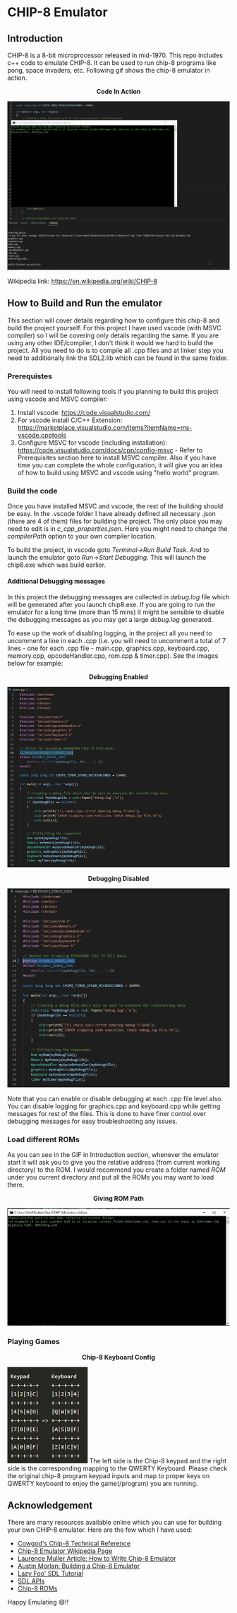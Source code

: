 # CHIP-8 Emulator

## Introduction
CHIP-8 is a 8-bit microprocessor released in mid-1970. This repo includes c++ code to emulate CHIP-8. It can be used to run chip-8 programs like pong, space invaders, etc. Following gif shows the chip-8 emulator in action.

<p align="center"><b>Code In Action</b></p>

![Code in Work](chip8.gif)

Wikipedia link: https://en.wikipedia.org/wiki/CHIP-8 

## How to Build and Run the emulator
This section will cover details regarding how to configure this chip-8 and build the project yourself. For this project I have used vscode (with MSVC compiler) so I will be covering only details regarding the same. If you are using any other IDE/compiler, I don't think it would we hard to build the project. All you need to do is to compile all .cpp files and at linker step you need to additionally link the SDL2.lib which can be found in the same folder.

### Prerequistes
You will need to install following tools if you planning to build this project using vscode and MSVC compiler:
1. Install vscode: https://code.visualstudio.com/ 
2. For vscode install C/C++ Extension: https://marketplace.visualstudio.com/items?itemName=ms-vscode.cpptools
3. Configure MSVC for vscode (including installation): https://code.visualstudio.com/docs/cpp/config-msvc - Refer to Prerequisites section here to install MSVC compiler. Also if you have time you can complete the whole configuration, it will give you an idea of how to build using MSVC and vscode using "hello world" program.

### Build the code
Once you have installed MSVC and vscode, the rest of the building should be easy. In the .vscode folder I have already defined all necessary .json (there are 4 of them) files for building the project. The only place you may need to edit is in *c_cpp_properties.json*. Here you might need to change the *compilerPath* option to your own compiler location.

To build the project, in vscode goto *Terminal->Run Build Task*. And to launch the emulator goto *Run->Start Debugging*. This will launch the chip8.exe which was build earlier.

#### Additional Debugging messages
In this project the debugging messages are collected in *debug.log* file which will be generated after you launch chip8.exe. If you are going to run the emulator for a long time (more than 15 mins) it might be sensible to disable the debugging messages as you may get a large *debug.log* generated.

To ease up the work of disabling logging, in the project all you need to uncomment a line in each .cpp (i.e. you will need to uncomment a total of 7 lines - one for each .cpp file - main.cpp, graphics.cpp, keyboard.cpp, memory.cpp, opcodeHandler.cpp, rom.cpp & timer.cpp). See the images below for example:

<p align="center"><b>Debugging Enabled</b></p>

![Debugging Enabled](Debugging_Enabled.jpg)

<p align="center"><b>Debugging Disabled</b></p>

![Debugging Disabled](Debugging_Disabled.jpg)

Note that you can enable or disable debugging at each .cpp file level also. You can disable logging for graphics.cpp and keyboard.cpp while getting messages for rest of the files. This is done to have finer control over debugging messages for easy troubleshooting any issues.

### Load different ROMs
As you can see in the GIF in Introduction section, whenever the emulator start it will ask you to give you the relative address (from current working directory) to the ROM. I would recommend you create a folder named *ROM* under you current directory and put all the ROMs you may want to load there.

<p align="center"><b>Giving ROM Path</b></p>

![Giving ROM Path](ROMPath.jpg)

### Playing Games
<p align="center"><b>Chip-8 Keyboard Config</b></p>

![Chip-8 Keyboard Config](keyboardConfig.jpg)
The left side is the Chip-8 keypad and the right side is the corresponding mapping to the QWERTY Keyboard. Please check the original chip-8 program keypad inputs and map to proper keys on QWERTY keyboard to enjoy the game(/program) you are running.
## Acknowledgement
There are many resources available online which you can use for building your own CHIP-8 emulator. Here are the few which I have used:
- [Cowgod's Chip-8 Technical Reference](http://devernay.free.fr/hacks/chip8/C8TECH10.HTM)
- [Chip-8 Emulator Wikipedia Page](https://en.wikipedia.org/wiki/CHIP-8#)
- [Laurence Muller Article: How to Write Chip-8 Emulator](http://www.multigesture.net/articles/how-to-write-an-emulator-chip-8-interpreter/)
- [Austin Morlan: Building a Chip-8 Emulator](https://austinmorlan.com/posts/chip8_emulator/)
- [Lazy Foo' SDL Tutorial](https://lazyfoo.net/tutorials/SDL/index.php)
- [SDL APIs](https://wiki.libsdl.org/APIByCategory)
- [Chip-8 ROMs](https://github.com/kripod/chip8-roms)

Happy Emulating :smile:!!
